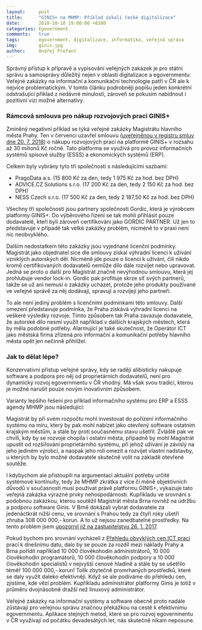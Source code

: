 ```yaml
---
layout:     post
title:      "GINIS+ na MHMP: Příklad úskalí české digitalizace"
date:       2018-10-10 19:00:00 +0100
categories: Egovernment
comments:   true
tags:       egovernment, digitalizace, informatika, veřejná správa
img:        ginis.jpg
author:     Ondřej Profant
---
```


Správný přístup k přípravě a vypisování veřejných zakázek je pro státní správu a samosprávy důležitý nejen v oblasti digitalizace a egovernmentu. Veřejné zakázky na informační a komunikační technologie patří v ČR ale k nejvíce problematickým. V tomto článku podrobněji popíšu jeden konkrétní odstrašující příklad z nedávné minulosti, zároveň se pokusím nabídnout i pozitivní vizi možné alternativy.

<!--more-->

### Rámcová smlouva pro nákup rozvojových prací GINIS+

Zmíněný negativní příklad se týká veřejné zakázky Magistrátu hlavního města Prahy. Ten v červenci uzavřel smlouvu ([uveřejněnou v registru smluv dne 20. 7. 2018](https://www.hlidacstatu.cz/Detail/6205167)) o nákupu rozvojových prací na platformě GINIS+ v rozsahu až 30 milionů Kč ročně. Tato platforma se využívá pro provoz informačních systémů spisové služby (ESSS) a ekonomických systémů (ERP).

Celkem byly vybrány tyto tři společnosti s následujícími sazbami:

* PragoData a.s. (15 800 Kč za den, tedy 1 975 Kč za hod. bez DPH)
* ADVICE.CZ Solutions s.r.o. (17 200 Kč za den, tedy 2 150 Kč za hod. bez DPH)
* NESS Czech s.r.o. (17 500 Kč za den, tedy 2 187,50 Kč za hod. bez DPH)

Všechny tři společnosti jsou partnery společnosti Gordic, která je výrobcem platformy GINIS+. Do výběrového řízení se tak mohli přihlásit pouze dodavatelé, kteří byli zároveň certifikováni jako GORDIC PARTNER. Už jen to představuje v případě tak velké zakázky problém, nicméně to v praxi není nic neobvyklého.

Dalším nedostatkem této zakázky jsou vyjednané licenční podmínky. Magistrát jako objednatel sice dle smlouvy získal výhradní licenci k užívání vzniklých autorských děl. Nicméně jde pouze o licenci k užívání, čili nikdo kromě certifikovaných dodavatelů nemůže dílo dále rozvíjet nebo upravovat. Jedná se proto o další pro Magistrát značně nevýhodnou smlouvu, která jej prohlubuje vendor lock-in. Gordic pak profituje skrze síť svých partnerů, takže se už ani nemusí o zakázky ucházet, protože jeho produkty používané ve veřejné správě za něj dodávají, spravují a rozvíjejí jeho partneři.

To ale není jediný problém s licenčními podmínkami této smlouvy. Další omezení představuje podmínka, že Praha získává výhradní licenci na veškeré výsledky rozvoje. Tímto způsobem tak Praha zavazuje dodavatele, že autorské dílo nesmí využít například v dalších krajských městech, která by měla podobné potřeby. Alarmující je také skutečnost, že Operátor ICT jako městská firma zřízená pro informační a komunikační potřeby hlavního města opět jen nečinně přihlížel.

### Jak to dělat lépe?

Konzervativní přístup veřejné správy, kdy se raději alibisticky nakupuje software a podpora pro něj od proprietárních dodavatelů, není pro dynamický rozvoj egovernmentu v ČR vhodný. Má však svou tradici, kterou je možné narušit pouze novým inovativním způsobem.

Varianty lepšího řešení pro příklad informačního systému pro ERP a ESSS agendy MHMP jsou následující:

Magistrát by při svém rozpočtu mohl investovat do pořízení informačního systému na míru, který by pak mohl nabízet jako otevřený software ostatním krajským městům, a stále by proti současnému stavu ušetřil. Zvláště pak ve chvíli, kdy by se rozvoje chopila i ostatní města,
případně by mohl Magistrát upustit od rozšiřování proprietárního systému, při jehož užívání je závislý na jeho jediném výrobci, a naopak jeho roli omezit a rozvíjet vlastní nadstavby, u kterých by bylo možné dodavatele skutečně volit na základě otevřené soutěže.

I kdybychom ale přistoupili na argumentaci aktuální potřeby určité systémové kontinuity, tedy že MHMP zkrátka z více či méně objektivních důvodů v současnosti musí používat právě platformu GINIS+, vykazuje tato veřejná zakázka výrazné prvky nehospodárnosti. Kupříkladu ve srovnání s podobnou zakázkou, kterou soutěžil Magistrát města Brna rovněž na údržbu a podporu software Ginis. V Brně dokázali vybrat dodavatele za jedenáctkrát nižší cenu, ve srovnání s Prahou tedy za čtyři roky ušetří zhruba 308 000 000,- korun. A to už nejsou zanedbatelné prostředky. Na tento problém jsem [upozornil již na zastupitelstvu 26. 1. 2017](https://github.com/pirati-byro/spisy-zk-pha-2016/blob/master/4382-gordic/2017-01-26-500M-zakazka/prezentace.pdf).

Pokud bychom pro srovnání vycházeli z [Přehledu obvyklých cen ICT prací](http://www.mvcr.cz/clanek/prehled-obvyklych-cen-ict-praci.aspx) prací k dnešnímu datu, dalo by se pouze za rozdíl mezi náklady Prahy a Brna pořídit například 10 000 člověkohodin administrátorů, 10 000 člověkohodin programátorů, 10 000 člověkohodin podpory a 10 000 člověkohodin specialistů v nejvyšší cenové hladině a stále by se ušetřilo téměř 100 000 000,- korun! Tolik zbytečně promrhaných prostředků, které se daly využít daleko efektivněji. Když se ale podíváme do přehledu cen, zjistíme, kde vězí problém. Kupříkladu administrátor platformy Ginis je totiž v průměru dvojnásobně dražší než linuxový administrátor.

Veřejné zakázky na informační systémy a software obecně proto nadále zůstávají pro veřejnou správu značnou překážkou na cestě k efektivnímu egovernmentu. Aplikace stejných metod, které se pro rozvoj egovernmentu v ČR využívají od počátku devadesátých let, nás skutečně nikam neposune.
